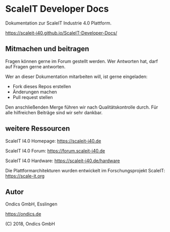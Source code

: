 # ScaleIT Developer Docs

Dokumentation zur ScaleIT Industrie 4.0 Plattform.

https://scaleit-i40.github.io/ScaleIT-Developer-Docs/

## Mitmachen und beitragen

Fragen können gerne im Forum gestellt werden. Wer Antworten hat, darf auf Fragen gerne antworten.

Wer an dieser Dokumentation mitarbeiten will, ist gerne eingeladen:

* Fork dieses Repos erstellen
* Änderungen machen
* Pull request stellen

Den anschließenden Merge führen wir nach Qualitätskontrolle durch.
Für alle hilfreichen Beiträge sind wir sehr dankbar.


## weitere Ressourcen

ScaleIT I4.0 Homepage: https://scaleit-i40.de

ScaleIT I4.0 Forum: https://forum.scaleit-i40.de

ScaleIT I4.0 Hardware: https://scaleit-i40.de/hardware

Die Plattformarchitekturen wurden entwickelt im Forschungsprojekt ScaleIT: https://scale-it.org

## Autor

Ondics GmbH, Esslingen

https://ondics.de

(C) 2018, Ondics GmbH
